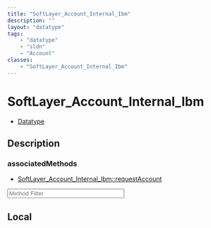 ```yaml
---
title: "SoftLayer_Account_Internal_Ibm"
description: ""
layout: "datatype"
tags:
    - "datatype"
    - "sldn"
    - "Account"
classes:
    - "SoftLayer_Account_Internal_Ibm"
---
```


# SoftLayer_Account_Internal_Ibm
<div id='service-datatype'>
    <ul id='sldn-reference-tabs'>
        <li id='datatype'> <a href='/reference/datatypes/SoftLayer_Account_Internal_Ibm' >Datatype</a></li>
    </ul>
</div>

## Description 



### associatedMethods

*  [SoftLayer_Account_Internal_Ibm::requestAccount](/reference/services/SoftLayer_Account_Internal_Ibm/requestAccount )





<!-- Service Filer BEGIN -->
<div class="view-filters">
        <div class="clearfix">
            <div class="search-input-box">
                <input placeholder="Method Filter" onkeyup="titleSearch(inputId='prop-input', divId='properties', elementClass='prop-row')" 
                    type="text" id="prop-input" value="" size="30" maxlength="128" class="form-text">
            </div>
        </div>
</div>
<!-- Service Filer END -->

<div id="properties" class="content">
    <div id="localProperties" class="prop-content" >
        <h2>Local</h2>
            </div>
    </div>


